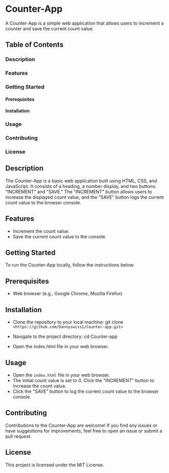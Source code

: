 # Counter-App
 A Counter-App is a simple web application that allows users to increment a counter and save the current count value.

## Table of Contents
### Description
### Features
### Getting Started
  #### Prerequisites
  #### Installation
### Usage
### Contributing
### License

## Description
The Counter-App is a basic web application built using HTML, CSS, and JavaScript. It consists of a heading, 
a number display, and two buttons: "INCREMENT" and "SAVE." The "INCREMENT" button allows users to increase 
the displayed count value, and the "SAVE" button logs the current count value to the browser console.

## Features
* Increment the count value.
* Save the current count value to the console.
  
## Getting Started
To run the Counter-App locally, follow the instructions below:

## Prerequisites
* Web browser (e.g., Google Chrome, Mozilla Firefox)

## Installation
* Clone the repository to your local machine:
   git clone `<https://github.com/Dannyswiss1/Counter-app.git>`

* Navigate to the project directory:
   cd Counter-app
  
* Open the index.html file in your web browser.

## Usage
* Open the `index.html` file in your web browser.
* The initial count value is set to 0. Click the "INCREMENT" button to increase the count value.
* Click the "SAVE" button to log the current count value to the browser console.

## Contributing
Contributions to the Counter-App are welcome! If you find any issues or have suggestions for 
improvements, feel free to open an issue or submit a pull request.

## License
This project is licensed under the MIT License.

